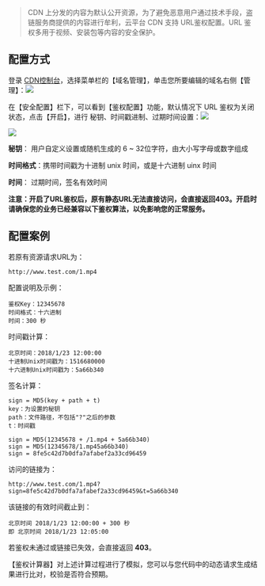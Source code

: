 >  CDN 上分发的内容为默认公开资源，为了避免恶意用户通过技术手段，盗链服务商提供的内容进行牟利，云平台 CDN 支持 URL鉴权配置。URL 鉴权多用于视频、安装包等内容的安全保护。

## 配置方式

登录 [CDN控制台](http://console.tcecqpoc.fsphere.cn/cdn)，选择菜单栏的【域名管理】，单击您所要编辑的域名右侧【管理】：![](http://imgcache.tcecqpoc.fsphere.cn/image/mc.qcloudimg.com/static/img/de6f4b982dd3e7c6bea094914e927db3/url-key-1.png)

在【安全配置】栏下，可以看到【鉴权配置】功能，默认情况下 URL 鉴权为关闭状态，点击【开启】，进行 秘钥、时间戳进制、过期时间设置：![](http://imgcache.tcecqpoc.fsphere.cn/image/mc.qcloudimg.com/static/img/983f942868c1482108ae661ec0cdb72c/url-key-2.png)

![](http://imgcache.tcecqpoc.fsphere.cn/image/mc.qcloudimg.com/static/img/993de367d6581bda0ea034482c4f1a70/url-key-3.png)

**秘钥**： 用户自定义设置或随机生成的 6 ~ 32位字符，由大小写字母或数字组成

**时间格式**：携带时间戳为十进制 unix 时间，或是十六进制 uinx 时间

**时间**： 过期时间，签名有效时间

**注意：开启了URL鉴权后，原有静态URL无法直接访问，会直接返回403。开启时请确保您的业务已经兼容以下鉴权算法，以免影响您的正常服务。** 

## 配置案例

若原有资源请求URL为：

```
http://www.test.com/1.mp4
```

配置说明及示例：

```
鉴权Key：12345678
时间格式：十六进制
时间：300 秒
```

时间戳计算：

```
北京时间：2018/1/23 12:00:00
十进制Unix时间戳为：1516680000
十六进制Unix时间戳为：5a66b340
```

签名计算：

```
sign = MD5(key + path + t)
key：为设置的秘钥
path：文件路径，不包括"?"之后的参数
t：时间戳

sign = MD5(12345678 + /1.mp4 + 5a66b340)
sign = MD5(12345678/1.mp45a66b340)
sign = 8fe5c42d7b0dfa7afabef2a33cd96459
```

访问的链接为：

```
http://www.test.com/1.mp4?sign=8fe5c42d7b0dfa7afabef2a33cd96459&t=5a66b340
```

该链接的有效时间截止到：

```
北京时间 2018/1/23 12:00:00 + 300 秒
即 北京时间 2018/1/23 12:05:00
```

若鉴权未通过或链接已失效，会直接返回 **403**。

【鉴权计算器】对上述计算过程进行了模拟，您可以与您代码中的动态请求生成结果进行比对，校验是否符合预期。










